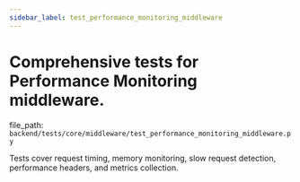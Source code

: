 ```yaml
---
sidebar_label: test_performance_monitoring_middleware
---
```


# Comprehensive tests for Performance Monitoring middleware.

  file_path: `backend/tests/core/middleware/test_performance_monitoring_middleware.py`

Tests cover request timing, memory monitoring, slow request detection,
performance headers, and metrics collection.
